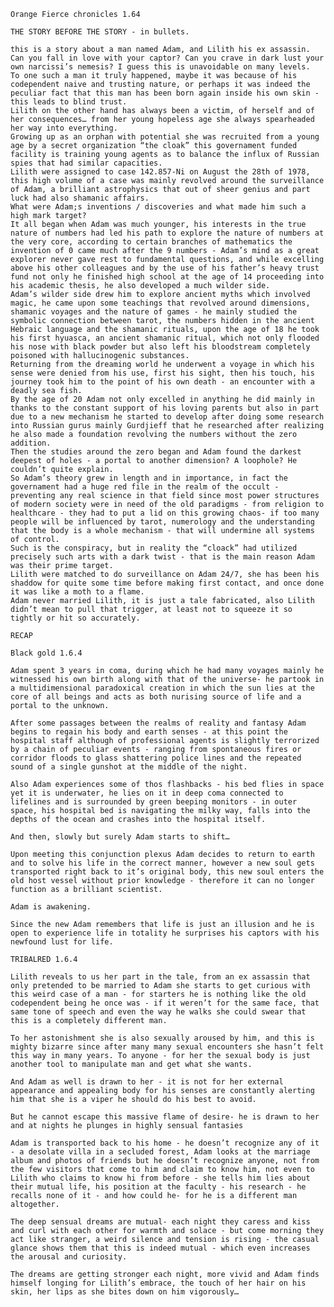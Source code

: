     Orange Fierce chronicles 1.64

    THE STORY BEFORE THE STORY - in bullets.

    this is a story about a man named Adam, and Lilith his ex assassin.
    Can you fall in love with your captor? Can you crave in dark lust your own narcissi’s nemesis? I guess this is unavoidable on many levels.
    To one such a man it truly happened, maybe it was because of his codependent naive and trusting nature, or perhaps it was indeed the peculiar fact that this man has been born again inside his own skin - this leads to blind trust.
    Lilith on the other hand has always been a victim, of herself and of her consequences… from her young hopeless age she always spearheaded her way into everything.
    Growing up as an orphan with potential she was recruited from a young age by a secret organization “the cloak” this governament funded facility is training young agents as to balance the influx of Russian spies that had similar capacities.
    Lilith were assigned to case 142.857-Ni on August the 28th of 1978, this high volume of a case was mainly revolved around the surveillance of Adam, a brilliant astrophysics that out of sheer genius and part luck had also shamanic affairs.
    What were Adam;s inventions / discoveries and what made him such a high mark target?
    It all began when Adam was much younger, his interests in the true nature of numbers had led his path to explore the nature of numbers at the very core, according to certain branches of mathematics the invention of 0 came much after the 9 numbers - Adam’s mind as a great explorer never gave rest to fundamental questions, and while excelling above his other colleagues and by the use of his father’s heavy trust fund not only he finished high school at the age of 14 proceeding into his academic thesis, he also developed a much wilder side.
    Adam’s wilder side drew him to explore ancient myths which involved magic, he came upon some teachings that revolved around dimensions, shamanic voyages and the nature of games - he mainly studied the symbolic connection between tarot, the numbers hidden in the ancient Hebraic language and the shamanic rituals, upon the age of 18 he took his first hyuasca, an ancient shamanic ritual, which not only flooded his nose with black powder but also left his bloodstream completely poisoned with hallucinogenic substances.
    Returning from the dreaming world he underwent a voyage in which his sense were denied from his use, first his sight, then his touch, his journey took him to the point of his own death - an encounter with a deadly sea fish.
    By the age of 20 Adam not only excelled in anything he did mainly in thanks to the constant support of his loving parents but also in part due to a new mechanism he started to develop after doing some research into Russian gurus mainly Gurdjieff that he researched after realizing he also made a foundation revolving the numbers without the zero addition.
    Then the studies around the zero began and Adam found the darkest deepest of holes - a portal to another dimension? A loophole? He couldn’t quite explain.
    So Adam’s theory grew in length and in importance, in fact the governament had a huge red file in the realm of the occult - preventing any real science in that field since most power structures of modern society were in need of the old paradigms - from religion to healthcare - they had to put a lid on this growing chaos- if too many people will be influenced by tarot, numerology and the understanding that the body is a whole mechanism - that will undermine all systems of control.
    Such is the conspiracy, but in reality the “cloack” had utilized precisely such arts with a dark twist - that is the main reason Adam was their prime target.
    Lilith were matched to do surveillance on Adam 24/7, she has been his shaddow for quite some time before making first contact, and once done it was like a moth to a flame.
    Adam never married Lilith, it is just a tale fabricated, also Lilith didn’t mean to pull that trigger, at least not to squeeze it so tightly or hit so accurately.

    RECAP

    Black gold 1.6.4

    Adam spent 3 years in coma, during which he had many voyages mainly he witnessed his own birth along with that of the universe- he partook in a multidimensional paradoxical creation in which the sun lies at the core of all beings and acts as both nurising source of life and a portal to the unknown.

    After some passages between the realms of reality and fantasy Adam begins to regain his body and earth senses - at this point the hospital staff although of professional agents is slightly terrorized by a chain of peculiar events - ranging from spontaneous fires or corridor floods to glass shattering police lines and the repeated sound of a single gunshot at the middle of the night.

    Also Adam experiences some of thos flashbacks - his bed flies in space yet it is underwater, he lies on it in deep coma connected to lifelines and is surrounded by green beeping monitors - in outer space, his hospital bed is navigating the milky way, falls into the depths of the ocean and crashes into the hospital itself.

    And then, slowly but surely Adam starts to shift…

    Upon meeting this conjunction plexus Adam decides to return to earth and to solve his life in the correct manner, however a new soul gets transported right back to it’s original body, this new soul enters the old host vessel without prior knowledge - therefore it can no longer function as a brilliant scientist.

    Adam is awakening.

    Since the new Adam remembers that life is just an illusion and he is open to experience life in totality he surprises his captors with his newfound lust for life.

    TRIBALRED 1.6.4

    Lilith reveals to us her part in the tale, from an ex assassin that only pretended to be married to Adam she starts to get curious with this weird case of a man - for starters he is nothing like the old codependent being he once was - if it weren’t for the same face, that same tone of speech and even the way he walks she could swear that this is a completely different man.

    To her astonishment she is also sexually aroused by him, and this is mighty bizarre since after many many sexual encounters she hasn’t felt this way in many years. To anyone - for her the sexual body is just another tool to manipulate man and get what she wants.

    And Adam as well is drawn to her - it is not for her external appearance and appealing body for his senses are constantly alerting him that she is a viper he should do his best to avoid.

    But he cannot escape this massive flame of desire- he is drawn to her and at nights he plunges in highly sensual fantasies

    Adam is transported back to his home - he doesn’t recognize any of it - a desolate villa in a secluded forest, Adam looks at the marriage album and photos of friends but he doesn’t recognize anyone, not from the few visitors that come to him and claim to know him, not even to Lilith who claims to know hi from before - she tells him lies about their mutual life, his position at the faculty - his research - he recalls none of it - and how could he- for he is a different man altogether.

    The deep sensual dreams are mutual- each night they caress and kiss and curl with each other for warmth and solace - but come morning they act like stranger, a weird silence and tension is rising - the casual glance shows them that this is indeed mutual - which even increases the arousal and curiosity.

    The dreams are getting stronger each night, more vivid and Adam finds himself longing for Lilith’s embrace, the touch of her hair on his skin, her lips as she bites down on him vigorously…
